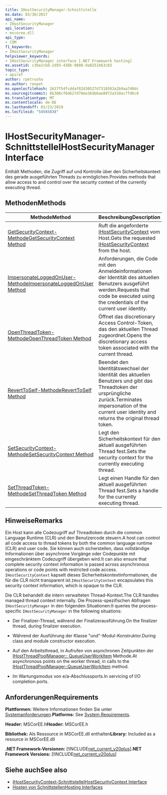 ```yaml
---
title: IHostSecurityManager-Schnittstelle
ms.date: 03/30/2017
api_name:
- IHostSecurityManager
api_location:
- mscoree.dll
api_type:
- COM
f1_keywords:
- IHostSecurityManager
helpviewer_keywords:
- IHostSecurityManager interface [.NET Framework hosting]
ms.assetid: c3be2cbd-2d93-438b-9888-9a0251b63c03
topic_type:
- apiref
author: rpetrusha
ms.author: ronpet
ms.openlocfilehash: 2637f54fcddaf82d30527d7318503a2b9aa740dc
ms.sourcegitcommit: 6b308cf6d627d78ee36dbbae8972a310ac7fd6c8
ms.translationtype: MT
ms.contentlocale: de-DE
ms.lasthandoff: 01/23/2019
ms.locfileid: "54565838"
---
```

# <a name="ihostsecuritymanager-interface"></a><span data-ttu-id="65caf-102">IHostSecurityManager-Schnittstelle</span><span class="sxs-lookup"><span data-stu-id="65caf-102">IHostSecurityManager Interface</span></span>
<span data-ttu-id="65caf-103">Enthält Methoden, die Zugriff auf und Kontrolle über den Sicherheitskontext des gerade ausgeführten Threads zu ermöglichen.</span><span class="sxs-lookup"><span data-stu-id="65caf-103">Provides methods that allow access to and control over the security context of the currently executing thread.</span></span>  
  
## <a name="methods"></a><span data-ttu-id="65caf-104">Methoden</span><span class="sxs-lookup"><span data-stu-id="65caf-104">Methods</span></span>  
  
|<span data-ttu-id="65caf-105">Methode</span><span class="sxs-lookup"><span data-stu-id="65caf-105">Method</span></span>|<span data-ttu-id="65caf-106">Beschreibung</span><span class="sxs-lookup"><span data-stu-id="65caf-106">Description</span></span>|  
|------------|-----------------|  
|[<span data-ttu-id="65caf-107">GetSecurityContext-Methode</span><span class="sxs-lookup"><span data-stu-id="65caf-107">GetSecurityContext Method</span></span>](../../../../docs/framework/unmanaged-api/hosting/ihostsecuritymanager-getsecuritycontext-method.md)|<span data-ttu-id="65caf-108">Ruft die angeforderte [IHostSecurityContext](../../../../docs/framework/unmanaged-api/hosting/ihostsecuritycontext-interface.md) vom Host.</span><span class="sxs-lookup"><span data-stu-id="65caf-108">Gets the requested [IHostSecurityContext](../../../../docs/framework/unmanaged-api/hosting/ihostsecuritycontext-interface.md) from the host.</span></span>|  
|[<span data-ttu-id="65caf-109">ImpersonateLoggedOnUser-Methode</span><span class="sxs-lookup"><span data-stu-id="65caf-109">ImpersonateLoggedOnUser Method</span></span>](../../../../docs/framework/unmanaged-api/hosting/ihostsecuritymanager-impersonateloggedonuser-method.md)|<span data-ttu-id="65caf-110">Anforderungen, die Code mit den Anmeldeinformationen der Identität des aktuellen Benutzers ausgeführt werden.</span><span class="sxs-lookup"><span data-stu-id="65caf-110">Requests that code be executed using the credentials of the current user identity.</span></span>|  
|[<span data-ttu-id="65caf-111">OpenThreadToken-Methode</span><span class="sxs-lookup"><span data-stu-id="65caf-111">OpenThreadToken Method</span></span>](../../../../docs/framework/unmanaged-api/hosting/ihostsecuritymanager-openthreadtoken-method.md)|<span data-ttu-id="65caf-112">Öffnet das discretionary Access Control-Token, das den aktuellen Thread zugeordnet.</span><span class="sxs-lookup"><span data-stu-id="65caf-112">Opens the discretionary access token associated with the current thread.</span></span>|  
|[<span data-ttu-id="65caf-113">RevertToSelf-Methode</span><span class="sxs-lookup"><span data-stu-id="65caf-113">RevertToSelf Method</span></span>](../../../../docs/framework/unmanaged-api/hosting/ihostsecuritymanager-reverttoself-method.md)|<span data-ttu-id="65caf-114">Beendet den Identitätswechsel der Identität des aktuellen Benutzers und gibt das Threadtoken der ursprüngliche zurück.</span><span class="sxs-lookup"><span data-stu-id="65caf-114">Terminates impersonation of the current user identity and returns the original thread token.</span></span>|  
|[<span data-ttu-id="65caf-115">SetSecurityContext-Methode</span><span class="sxs-lookup"><span data-stu-id="65caf-115">SetSecurityContext Method</span></span>](../../../../docs/framework/unmanaged-api/hosting/ihostsecuritymanager-setsecuritycontext-method.md)|<span data-ttu-id="65caf-116">Legt den Sicherheitskontext für den aktuell ausgeführten Thread fest.</span><span class="sxs-lookup"><span data-stu-id="65caf-116">Sets the security context for the currently executing thread.</span></span>|  
|[<span data-ttu-id="65caf-117">SetThreadToken-Methode</span><span class="sxs-lookup"><span data-stu-id="65caf-117">SetThreadToken Method</span></span>](../../../../docs/framework/unmanaged-api/hosting/ihostsecuritymanager-setthreadtoken-method.md)|<span data-ttu-id="65caf-118">Legt einen Handle für den aktuell ausgeführten Thread fest.</span><span class="sxs-lookup"><span data-stu-id="65caf-118">Sets a handle for the currently executing thread.</span></span>|  
  
## <a name="remarks"></a><span data-ttu-id="65caf-119">Hinweise</span><span class="sxs-lookup"><span data-stu-id="65caf-119">Remarks</span></span>  
 <span data-ttu-id="65caf-120">Ein Host kann alle Codezugriff auf Threadtoken durch die common Language Runtime (CLR) und den Benutzercode steuern.</span><span class="sxs-lookup"><span data-stu-id="65caf-120">A host can control all code access to thread tokens by both the common language runtime (CLR) and user code.</span></span> <span data-ttu-id="65caf-121">Sie können auch sicherstellen, dass vollständige Informationen über asynchrone Vorgänge oder Codepunkte mit eingeschränktem Codezugriff übergeben wird.</span><span class="sxs-lookup"><span data-stu-id="65caf-121">It can also ensure that complete security context information is passed across asynchronous operations or code points with restricted code access.</span></span> <span data-ttu-id="65caf-122">`IHostSecurityContext` kapselt dieses Sicherheitskontextinformationen, die für die CLR nicht transparent ist.</span><span class="sxs-lookup"><span data-stu-id="65caf-122">`IHostSecurityContext` encapsulates this security context information, which is opaque to the CLR.</span></span>  
  
 <span data-ttu-id="65caf-123">Die CLR behandelt die intern verwalteten Thread-Kontext.</span><span class="sxs-lookup"><span data-stu-id="65caf-123">The CLR handles managed thread context internally.</span></span> <span data-ttu-id="65caf-124">Die Prozess-spezifischen Abfragen `IHostSecurityManager` in den folgenden Situationen:</span><span class="sxs-lookup"><span data-stu-id="65caf-124">It queries the process-specific `IHostSecurityManager` in the following situations:</span></span>  
  
-   <span data-ttu-id="65caf-125">Der Finalizer-Thread, während der Finalizerausführung.</span><span class="sxs-lookup"><span data-stu-id="65caf-125">On the finalizer thread, during finalizer execution.</span></span>  
  
-   <span data-ttu-id="65caf-126">Während der Ausführung der Klasse "und"-Modul-Konstruktor.</span><span class="sxs-lookup"><span data-stu-id="65caf-126">During class and module constructor execution.</span></span>  
  
-   <span data-ttu-id="65caf-127">Auf den Arbeitsthread, in Aufrufen von asynchronen Zeitpunkten der [IHostThreadPoolManager:: QueueUserWorkItem](../../../../docs/framework/unmanaged-api/hosting/ihostthreadpoolmanager-queueuserworkitem-method.md) Methode.</span><span class="sxs-lookup"><span data-stu-id="65caf-127">At asynchronous points on the worker thread, in calls to the [IHostThreadPoolManager::QueueUserWorkItem](../../../../docs/framework/unmanaged-api/hosting/ihostthreadpoolmanager-queueuserworkitem-method.md) method.</span></span>  
  
-   <span data-ttu-id="65caf-128">Im Wartungsmodus von e/a-Abschlussports.</span><span class="sxs-lookup"><span data-stu-id="65caf-128">In servicing of I/O completion ports.</span></span>  
  
## <a name="requirements"></a><span data-ttu-id="65caf-129">Anforderungen</span><span class="sxs-lookup"><span data-stu-id="65caf-129">Requirements</span></span>  
 <span data-ttu-id="65caf-130">**Plattformen:** Weitere Informationen finden Sie unter [Systemanforderungen](../../../../docs/framework/get-started/system-requirements.md).</span><span class="sxs-lookup"><span data-stu-id="65caf-130">**Platforms:** See [System Requirements](../../../../docs/framework/get-started/system-requirements.md).</span></span>  
  
 <span data-ttu-id="65caf-131">**Header:** MSCorEE.h</span><span class="sxs-lookup"><span data-stu-id="65caf-131">**Header:** MSCorEE.h</span></span>  
  
 <span data-ttu-id="65caf-132">**Bibliothek:** Als Ressource in MSCorEE.dll enthalten</span><span class="sxs-lookup"><span data-stu-id="65caf-132">**Library:** Included as a resource in MSCorEE.dll</span></span>  
  
 <span data-ttu-id="65caf-133">**.NET Framework-Versionen:** [!INCLUDE[net_current_v20plus](../../../../includes/net-current-v20plus-md.md)]</span><span class="sxs-lookup"><span data-stu-id="65caf-133">**.NET Framework Versions:** [!INCLUDE[net_current_v20plus](../../../../includes/net-current-v20plus-md.md)]</span></span>  
  
## <a name="see-also"></a><span data-ttu-id="65caf-134">Siehe auch</span><span class="sxs-lookup"><span data-stu-id="65caf-134">See also</span></span>
- [<span data-ttu-id="65caf-135">IHostSecurityContext-Schnittstelle</span><span class="sxs-lookup"><span data-stu-id="65caf-135">IHostSecurityContext Interface</span></span>](../../../../docs/framework/unmanaged-api/hosting/ihostsecuritycontext-interface.md)
- [<span data-ttu-id="65caf-136">Hosten von Schnittstellen</span><span class="sxs-lookup"><span data-stu-id="65caf-136">Hosting Interfaces</span></span>](../../../../docs/framework/unmanaged-api/hosting/hosting-interfaces.md)
